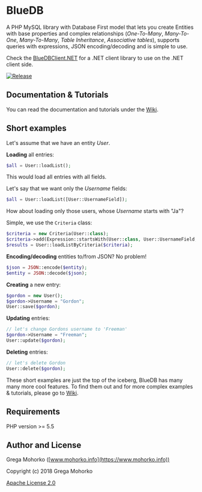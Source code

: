 # BlueDB

A PHP MySQL library with Database First model that lets you create Entities with base properties and complex relationships (*One-To-Many*, *Many-To-One*, *Many-To-Many*, *Table Inheritance*, *Associative tables*), supports queries with expressions, JSON encoding/decoding and is simple to use.

Check the [BlueDBClient.NET](https://github.com/GregaMohorko/BlueDBClient.NET) for a .NET client library to use on the .NET client side.

[![Release](https://img.shields.io/github/release/GregaMohorko/BlueDB.svg?style=flat-square)](https://github.com/GregaMohorko/BlueDB/releases/latest)

## Documentation & Tutorials

You can read the documentation and tutorials under the [Wiki](https://github.com/GregaMohorko/bluedb/wiki).

## Short examples

Let's assume that we have an entity *User*.

**Loading** all entries:
```PHP
$all = User::loadList();
```
This would load all entries with all fields.

Let's say that we want only the *Username* fields:
```PHP
$all = User::loadList([User::UsernameField]);
```

How about loading only those users, whose *Username* starts with "Ja"?

Simple, we use the `Criteria` class:
```PHP
$criteria = new Criteria(User::class);
$criteria->add(Expression::startsWith(User::class, User::UsernameField, "Ja"));
$results = User::loadListByCriteria($criteria);
```

**Encoding/decoding** entities to/from JSON? No problem!
```PHP
$json = JSON::encode($entity);
$entity = JSON::decode($json);
```

**Creating** a new entry:
```PHP
$gordon = new User();
$gordon->Username = "Gordon";
User::save($gordon);
```

**Updating** entries:
```PHP
// let's change Gordons username to 'Freeman'
$gordon->Username = "Freeman";
User::update($gordon);
```

**Deleting** entries:
```PHP
// let's delete Gordon
User::delete($gordon);
```

These short examples are just the top of the iceberg, BlueDB has many many more cool features. To find them out and for more complex examples & tutorials, please go to [Wiki](https://github.com/GregaMohorko/bluedb/wiki).

## Requirements

PHP version >= 5.5

## Author and License

Grega Mohorko ([www.mohorko.info](https://www.mohorko.info))

Copyright (c) 2018 Grega Mohorko

[Apache License 2.0](./LICENSE)
